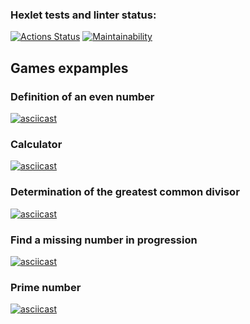 ### Hexlet tests and linter status:
[![Actions Status](https://github.com/L1tovkin/frontend-project-44/workflows/hexlet-check/badge.svg)](https://github.com/L1tovkin/frontend-project-44/actions)
[![Maintainability](https://api.codeclimate.com/v1/badges/7f6e5320d78ad25663a6/maintainability)](https://codeclimate.com/github/L1tovkin/frontend-project-44/maintainability)

## Games expamples

### Definition of an even number
[![asciicast](https://asciinema.org/a/KPV4e9Txy1WnJei4xjvxU6Q5f.svg)](https://asciinema.org/a/KPV4e9Txy1WnJei4xjvxU6Q5f)

### Calculator
[![asciicast](https://asciinema.org/a/QvyWuAasLevdhJUyXIVZQVf4l.svg)](https://asciinema.org/a/QvyWuAasLevdhJUyXIVZQVf4l)

### Determination of the greatest common divisor
[![asciicast](https://asciinema.org/a/CxKyJEWHPZ3YkjoB81zotL3hm.svg)](https://asciinema.org/a/CxKyJEWHPZ3YkjoB81zotL3hm)

### Find a missing number in progression
[![asciicast](https://asciinema.org/a/WDmZEtDciSdYlaORXuf3th1gP.svg)](https://asciinema.org/a/WDmZEtDciSdYlaORXuf3th1gP)

### Prime number
[![asciicast](https://asciinema.org/a/xvaBnDbotj76WLnPRz10CgRrj.svg)](https://asciinema.org/a/xvaBnDbotj76WLnPRz10CgRrj)